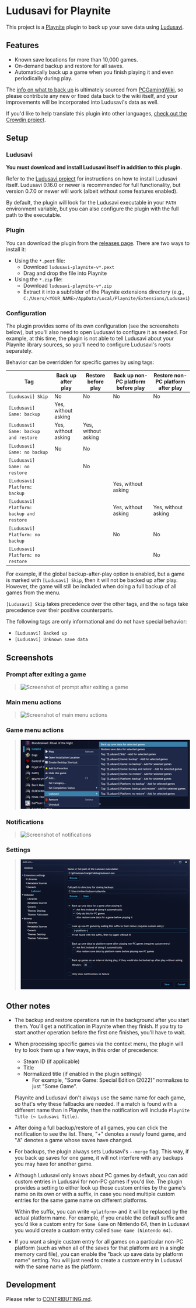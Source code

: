 # Ludusavi for Playnite
This project is a [Playnite](https://playnite.link) plugin
to back up your save data using [Ludusavi](https://github.com/mtkennerly/ludusavi).

## Features
* Known save locations for more than 10,000 games.
* On-demand backup and restore for all saves.
* Automatically back up a game when you finish playing it
  and even periodically during play.

The [info on what to back up](https://github.com/mtkennerly/ludusavi-manifest)
is ultimately sourced from [PCGamingWiki](https://www.pcgamingwiki.com/wiki/Home),
so please contribute any new or fixed data back to the wiki itself,
and your improvements will be incorporated into Ludusavi's data as well.

If you'd like to help translate this plugin into other languages,
[check out the Crowdin project](https://crowdin.com/project/ludusavi-playnite).

## Setup
### Ludusavi
**You must download and install Ludusavi itself in addition to this plugin.**

Refer to the [Ludusavi project](https://github.com/mtkennerly/ludusavi)
for instructions on how to install Ludusavi itself.
Ludusavi 0.16.0 or newer is recommended for full functionality,
but version 0.7.0 or newer will work (albeit without some features enabled).

By default, the plugin will look for the Ludusavi executable in your `PATH` environment variable,
but you can also configure the plugin with the full path to the executable.

### Plugin
You can download the plugin from the
[releases page](https://github.com/mtkennerly/ludusavi-playnite/releases).
There are two ways to install it:

* Using the `*.pext` file:
  * Download `ludusavi-playnite-v*.pext`
  * Drag and drop the file into Playnite
* Using the `*.zip` file:
  * Download `ludusavi-playnite-v*.zip`
  * Extract it into a subfolder of the Playnite extensions directory
    (e.g., `C:/Users/<YOUR_NAME>/AppData/Local/Playnite/Extensions/Ludusavi`)

### Configuration
The plugin provides some of its own configuration (see the screenshots below),
but you'll also need to open Ludusavi to configure it as needed.
For example, at this time,
the plugin is not able to tell Ludusavi about your Playnite library sources,
so you'll need to configure Ludusavi's roots separately.

Behavior can be overridden for specific games by using tags:

| Tag                                       | Back up after play  | Restore before play | Back up non-PC platform before play | Restore non-PC platform after play |
|-------------------------------------------|---------------------|---------------------|-------------------------------------|------------------------------------|
| `[Ludusavi] Skip`                         | No                  | No                  | No                                  | No                                 |
| `[Ludusavi] Game: backup`                 | Yes, without asking |                     |                                     |                                    |
| `[Ludusavi] Game: backup and restore`     | Yes, without asking | Yes, without asking |                                     |                                    |
| `[Ludusavi] Game: no backup`              | No                  | No                  |                                     |                                    |
| `[Ludusavi] Game: no restore`             |                     | No                  |                                     |                                    |
| `[Ludusavi] Platform: backup`             |                     |                     | Yes, without asking                 |                                    |
| `[Ludusavi] Platform: backup and restore` |                     |                     | Yes, without asking                 | Yes, without asking                |
| `[Ludusavi] Platform: no backup`          |                     |                     | No                                  | No                                 |
| `[Ludusavi] Platform: no restore`         |                     |                     |                                     | No                                 |

For example, if the global backup-after-play option is enabled,
but a game is marked with `[Ludusavi] Skip`,
then it will not be backed up after play.
However, the game will still be included when doing a full backup of all games from the menu.

`[Ludusavi] Skip` takes precedence over the other tags,
and the `no` tags take precedence over their positive counterparts.

The following tags are only informational and do not have special behavior:

* `[Ludusavi] Backed up`
* `[Ludusavi] Unknown save data`

## Screenshots
### Prompt after exiting a game
> ![Screenshot of prompt after exiting a game](docs/prompt.png)

### Main menu actions
> ![Screenshot of main menu actions](docs/actions.png)

### Game menu actions
> ![Screenshot of game menu actions](docs/actions-per-game.png)

### Notifications
> ![Screenshot of notifications](docs/notifications.png)

### Settings
> ![Screenshot of settings](docs/settings.png)

## Other notes
* The backup and restore operations run in the background after you start them.
  You'll get a notification in Playnite when they finish.
  If you try to start another operation before the first one finishes,
  you'll have to wait.
* When processing specific games via the context menu,
  the plugin will try to look them up a few ways,
  in this order of precedence:

  * Steam ID (if applicable)
  * Title
  * Normalized title (if enabled in the plugin settings)
    * For example, "Some Game: Special Edition (2022)" normalizes to just "Some Game".

  Playnite and Ludusavi don't always use the same name for each game,
  so that's why these fallbacks are needed.
  If a match is found with a different name than in Playnite,
  then the notification will include `Playnite Title (↪ Ludusavi Title)`.
* After doing a full backup/restore of all games, you can click the notification to see the list.
  There, "+" denotes a newly found game, and "Δ" denotes a game whose saves have changed.
* For backups, the plugin always sets Ludusavi's `--merge` flag.
  This way, if you back up saves for one game,
  it will not interfere with any backups you may have for another game.
* Although Ludusavi only knows about PC games by default,
  you can add custom entries in Ludusavi for non-PC games if you'd like.
  The plugin provides a setting to either look up those custom entries
  by the game's name on its own or with a suffix,
  in case you need multiple custom entries for the same game name on different platforms.

  Within the suffix, you can write `<platform>`
  and it will be replaced by the actual platform name.
  For example, if you enable the default suffix
  and you'd like a custom entry for `Some Game` on Nintendo 64,
  then in Ludusavi you would create a custom entry called `Some Game (Nintendo 64)`.
* If you want a single custom entry for all games on a particular non-PC platform
  (such as when all of the saves for that platform are in a single memory card file),
  you can enable the "back up save data by platform name" setting.
  You will just need to create a custom entry in Ludusavi with the same name as the platform.

## Development
Please refer to [CONTRIBUTING.md](./CONTRIBUTING.md).
